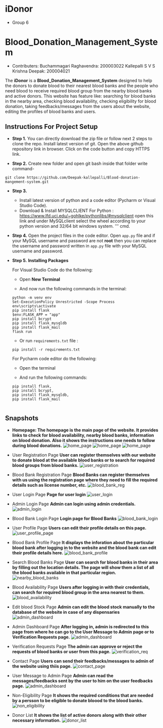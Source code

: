 # iDonor

- Group 6
# Blood_Donation_Management_System
- Contributers:
Buchammagari Raghavendra: 200003022
Kallepalli S V S Krishna Deepak: 200004021

The **iDonor** is a **Blood_Donation_Management_System**  designed to help the donors to donate blood to their nearest blood banks and the people who need blood to receive required blood group from the nearby blood banks and active donors.
This website has feature like:
 searching for blood banks in the nearby area, 
 checking blood availability,
 checking eligibility for blood donation,
 taking feedbacks/messages from the users about the website,
 editing the profiles of blood banks and users.

## Instructions For Project Setup

- **Step 1.**
You can directly download the zip file or follow next 2 steps to clone the repo.
Install latest version of git. Open the above github repository link in browser. Click on the code button
and copy HTTPS link.

- **Step 2.**
Create new folder and open git bash inside that folder write command-
```
git clone https://github.com/Deepak-kallepalli/Blood-donation-mangement-system.git
```
- **Step 3.**
  - Install latest version of python and a code editor (Pycharm or Visual Studio Code).
  - Download & Install MYSQLCLIENT For Python : https://www.lfd.uci.edu/~gohlke/pythonlibs/#mysqlclient open this link and under MySQLclient select the wheel according to your python version and 32/64 bit windows system. 
  '''
   cmd.

   

   
- **Step 4.**
   Open the project files in the code editor. Open `app.py` file and if your MySQL username and password are not **root** then you can replace the username and password written in `app.py` file with your MySQL username and password.

- **Step 5.**
  **Installing Packages**

  For Visual Studio Code do the following:
   - Open **New Terminal**

   - And now run the following commands in the terminal:
    ```
    python -m venv env
    Set-ExecutionPolicy Unrestricted -Scope Process
    env\scripts\activate
    pip install flask
    $env:FLASK_APP = "app"
    pip install bcrypt
    pip install flask_mysqldb
    pip install flask_mail
    flask run
    ```

    - Or run `requirements.txt` file :
    ```
    pip install -r requirements.txt
    
    ```


  For Pycharm code editor do the following:
   - Open the terminal

   - And run the following commands:
    ```
    pip install flask,
    pip install bcrypt,
    pip install flask_mysqldb,
    pip install flask_mail


## Snapshots

- **Homepage:
The homepage is the main page of the website. It provides links to check for blood availability, nearby blood banks, information on blood donation. Also it shows the instructions one needs to follow during blood donations.**
![home_page](https://github.com/hritika1025/Blood_Donation_Management_System/blob/main/static/images/Screenshots2/home1.png)
![home_page](https://github.com/hritika1025/Blood_Donation_Management_System/blob/main/static/images/Screenshots2/home2.png)
![home_page](https://github.com/hritika1025/Blood_Donation_Management_System/blob/main/static/images/Screenshots2/home3.png)


- User Registration Page
**User can register themselves with our website to donate blood at the available blood banks or to search for required blood groups from blood banks.**
![user_registration](https://github.com/hritika1025/Blood_Donation_Management_System/blob/main/static/images/Screenshots2/user_registration.png)


- Blood Bank Registration Page
**Blood Banks can register themselves with us using the registration page where they need to fill the required details such as license number, etc.**
![blood_bank_reg](https://github.com/hritika1025/Blood_Donation_Management_System/blob/main/static/images/Screenshots2/blood_bank_reg.png)


- User Login Page
**Page for user login**
![user_login](https://github.com/hritika1025/Blood_Donation_Management_System/blob/main/static/images/Screenshots2/user_login.png)


- Admin Login Page
**Admin can login using admin credentials.**
![admin_login](https://github.com/hritika1025/Blood_Donation_Management_System/blob/main/static/images/Screenshots2/admin_login.png)


- Blood Bank Login Page
**Login page for Blood Banks**
![blood_bank_login](https://github.com/hritika1025/Blood_Donation_Management_System/blob/main/static/images/Screenshots2/blood_bank_login.png)


- User Profile Page
**Users can edit their profile details on this page.**
![user_profile_page](https://github.com/hritika1025/Blood_Donation_Management_System/blob/main/static/images/Screenshots2/user_profile.png)


- Blood Bank Profile Page
**It displays the inforation about the particular blood bank after logging in to the website and the blood bank can edit their profile details here.**
![blood_bank_profile](https://github.com/hritika1025/Blood_Donation_Management_System/blob/main/static/images/Screenshots2/blood_bank_profile.png)


- Search Blood Banks Page
**User can search for blood banks in their area by filling out the location details. The page will show them a list of all the blood banks available in that particular region.**
![nearby_blood_banks](https://github.com/hritika1025/Blood_Donation_Management_System/blob/main/static/images/Screenshots2/nearby_blood_bank.png)


- Blood Availability Page
**Users after logging in with their credentials, can search for required blood group in the area nearest to them.**
![blood_availability](https://github.com/hritika1025/Blood_Donation_Management_System/blob/main/static/images/Screenshots2/check_blood_availability.png)


- Edit blood Stock Page
**Admin can edit the blood stock manually to the database of the website in case of any dispensaries**
![admin_dashboard](https://github.com/hritika1025/Blood_Donation_Management_System/blob/main/static/images/Screenshots2/edit_blood_stock.png)


- Admin Dashboard Page
**After logging in, admin is redirected to this page from where he can go to the User Message to Admin page or to Verification Requests page.**
![admin_dashboard](https://github.com/hritika1025/Blood_Donation_Management_System/blob/main/static/images/Screenshots2/admin_dashboard.png)


- Verification Requests Page
**The admin can approve or reject the requests of blood banks or user from this page.**
![verification_req](https://github.com/hritika1025/Blood_Donation_Management_System/blob/main/static/images/Screenshots2/verification_req.png)


- Contact Page
**Users can send their feedbacks/messages to admin of the website using thiis page.**
![contact_page](https://github.com/hritika1025/Blood_Donation_Management_System/blob/main/static/images/Screenshots2/contact_page.png)


- User Message to Admin Page
**Admin can read the messages/feedbacks sent by the user to him on the user feedbacks page.**
![admin_dashboard](https://github.com/hritika1025/Blood_Donation_Management_System/blob/main/static/images/Screenshots2/feedback.png)


- Non-Eligibility Page
**It shows the required conditions that are needed by a persson to be eligible to donate bloood to the blood banks.**
![non_eligibility](https://github.com/hritika1025/Blood_Donation_Management_System/blob/main/static/images/Screenshots2/Non_eligibility.png)


- Donor List
**It shows the list of active donors along with their other necessary information.**
![donor_list](https://github.com/hritika1025/Blood_Donation_Management_System/blob/main/static/images/Screenshots2/donor_list.png)



